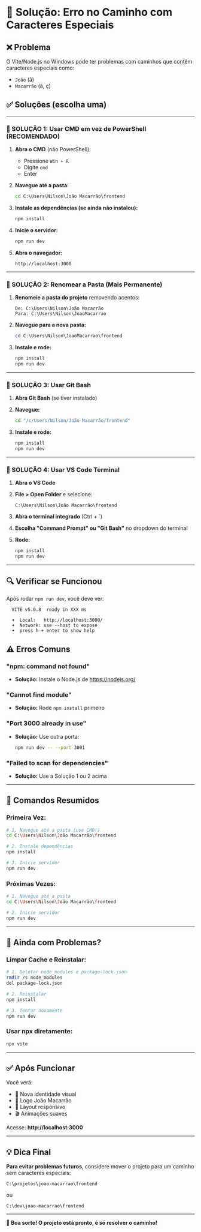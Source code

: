 # 🔧 Solução: Erro no Caminho com Caracteres Especiais

## ❌ Problema

O Vite/Node.js no Windows pode ter problemas com caminhos que contêm caracteres especiais como:
- `João` (ã)
- `Macarrão` (ã, ç)

## ✅ Soluções (escolha uma)

---

### 🥇 SOLUÇÃO 1: Usar CMD em vez de PowerShell (RECOMENDADO)

1. **Abra o CMD** (não PowerShell):
   - Pressione `Win + R`
   - Digite `cmd`
   - Enter

2. **Navegue até a pasta:**
   ```cmd
   cd C:\Users\Nilson\João Macarrão\frontend
   ```

3. **Instale as dependências (se ainda não instalou):**
   ```cmd
   npm install
   ```

4. **Inicie o servidor:**
   ```cmd
   npm run dev
   ```

5. **Abra o navegador:**
   ```
   http://localhost:3000
   ```

---

### 🥈 SOLUÇÃO 2: Renomear a Pasta (Mais Permanente)

1. **Renomeie a pasta do projeto** removendo acentos:
   ```
   De: C:\Users\Nilson\João Macarrão
   Para: C:\Users\Nilson\JoaoMacarrao
   ```

2. **Navegue para a nova pasta:**
   ```powershell
   cd C:\Users\Nilson\JoaoMacarrao\frontend
   ```

3. **Instale e rode:**
   ```powershell
   npm install
   npm run dev
   ```

---

### 🥉 SOLUÇÃO 3: Usar Git Bash

1. **Abra Git Bash** (se tiver instalado)

2. **Navegue:**
   ```bash
   cd "/c/Users/Nilson/João Macarrão/frontend"
   ```

3. **Instale e rode:**
   ```bash
   npm install
   npm run dev
   ```

---

### 🥉 SOLUÇÃO 4: Usar VS Code Terminal

1. **Abra o VS Code**

2. **File > Open Folder** e selecione:
   ```
   C:\Users\Nilson\João Macarrão\frontend
   ```

3. **Abra o terminal integrado** (Ctrl + `)

4. **Escolha "Command Prompt" ou "Git Bash"** no dropdown do terminal

5. **Rode:**
   ```bash
   npm install
   npm run dev
   ```

---

## 🔍 Verificar se Funcionou

Após rodar `npm run dev`, você deve ver:

```
  VITE v5.0.8  ready in XXX ms

  ➜  Local:   http://localhost:3000/
  ➜  Network: use --host to expose
  ➜  press h + enter to show help
```

## ⚠️ Erros Comuns

### "npm: command not found"
- **Solução:** Instale o Node.js de https://nodejs.org/

### "Cannot find module"
- **Solução:** Rode `npm install` primeiro

### "Port 3000 already in use"
- **Solução:** Use outra porta:
  ```bash
  npm run dev -- --port 3001
  ```

### "Failed to scan for dependencies"
- **Solução:** Use a Solução 1 ou 2 acima

---

## 📝 Comandos Resumidos

### Primeira Vez:
```bash
# 1. Navegue até a pasta (use CMD!)
cd C:\Users\Nilson\João Macarrão\frontend

# 2. Instale dependências
npm install

# 3. Inicie servidor
npm run dev
```

### Próximas Vezes:
```bash
# 1. Navegue até a pasta
cd C:\Users\Nilson\João Macarrão\frontend

# 2. Inicie servidor
npm run dev
```

---

## 🎯 Ainda com Problemas?

### Limpar Cache e Reinstalar:

```bash
# 1. Deletar node_modules e package-lock.json
rmdir /s node_modules
del package-lock.json

# 2. Reinstalar
npm install

# 3. Tentar novamente
npm run dev
```

### Usar npx diretamente:

```bash
npx vite
```

---

## ✅ Após Funcionar

Você verá:
- 🎨 Nova identidade visual
- 🍝 Logo João Macarrão
- 📱 Layout responsivo
- 🎬 Animações suaves

Acesse: **http://localhost:3000**

---

## 💡 Dica Final

**Para evitar problemas futuros**, considere mover o projeto para um caminho sem caracteres especiais:

```
C:\projetos\joao-macarrao\frontend
```

ou

```
C:\dev\joao-macarrao\frontend
```

---

**🍝 Boa sorte! O projeto está pronto, é só resolver o caminho!**

